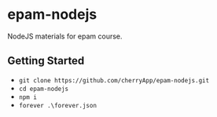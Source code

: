 # epam-nodejs
NodeJS materials for epam course.

## Getting Started
* ```git clone https://github.com/cherryApp/epam-nodejs.git```  
* ```cd epam-nodejs```  
* ```npm i```
* ```forever .\forever.json```
